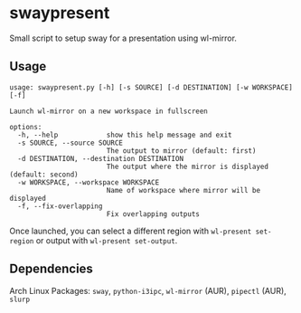 # swaypresent

Small script to setup sway for a presentation using wl-mirror.

## Usage

```
usage: swaypresent.py [-h] [-s SOURCE] [-d DESTINATION] [-w WORKSPACE] [-f]

Launch wl-mirror on a new workspace in fullscreen

options:
  -h, --help            show this help message and exit
  -s SOURCE, --source SOURCE
                        The output to mirror (default: first)
  -d DESTINATION, --destination DESTINATION
                        The output where the mirror is displayed (default: second)
  -w WORKSPACE, --workspace WORKSPACE
                        Name of workspace where mirror will be displayed
  -f, --fix-overlapping
                        Fix overlapping outputs
```

Once launched, you can select a different region with `wl-present set-region` or output with `wl-present set-output`.

## Dependencies

Arch Linux Packages: `sway`, `python-i3ipc`, `wl-mirror` (AUR), `pipectl` (AUR), `slurp`